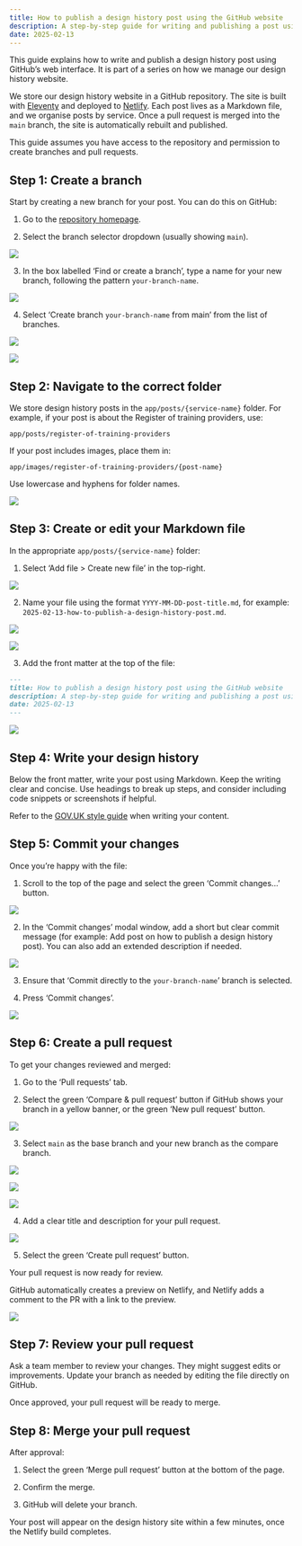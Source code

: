 ```yaml
---
title: How to publish a design history post using the GitHub website
description: A step-by-step guide for writing and publishing a post using GitHub’s web interface
date: 2025-02-13
---
```


This guide explains how to write and publish a design history post using GitHub’s web interface. It is part of a series on how we manage our design history website.

We store our design history website in a GitHub repository. The site is built with [Eleventy](https://www.11ty.dev/) and deployed to [Netlify](https://www.netlify.com/). Each post lives as a Markdown file, and we organise posts by service. Once a pull request is merged into the `main` branch, the site is automatically rebuilt and published.

This guide assumes you have access to the repository and permission to create branches and pull requests.

## Step 1: Create a branch

Start by creating a new branch for your post. You can do this on GitHub:

1. Go to the [repository homepage](https://github.com/DFE-Digital/bat-design-history/).

2. Select the branch selector dropdown (usually showing `main`).

![](github-01.png)

3. In the box labelled ‘Find or create a branch’, type a name for your new branch, following the pattern `your-branch-name`.

![](github-02.png)

4. Select ‘Create branch `your-branch-name` from main’ from the list of branches.

![](github-03.png)

![](github-04.png)

## Step 2: Navigate to the correct folder

We store design history posts in the `app/posts/{service-name}` folder. For example, if your post is about the Register of training providers, use:

```text
app/posts/register-of-training-providers
```

If your post includes images, place them in:

```text
app/images/register-of-training-providers/{post-name}
```

Use lowercase and hyphens for folder names.

![](github-05.png)

## Step 3: Create or edit your Markdown file

In the appropriate `app/posts/{service-name}` folder:

1. Select ‘Add file > Create new file’ in the top-right.

![](github-06.png)

2. Name your file using the format `YYYY-MM-DD-post-title.md`, for example:
 `2025-02-13-how-to-publish-a-design-history-post.md`.

![](github-07.png)

![](github-08.png)

3. Add the front matter at the top of the file:

```md
---
title: How to publish a design history post using the GitHub website
description: A step-by-step guide for writing and publishing a post using GitHub’s web interface
date: 2025-02-13
---
```

![](github-09.png)

## Step 4: Write your design history

Below the front matter, write your post using Markdown. Keep the writing clear and concise. Use headings to break up steps, and consider including code snippets or screenshots if helpful.

Refer to the [GOV.UK style guide](https://www.gov.uk/guidance/style-guide) when writing your content.

## Step 5: Commit your changes

Once you’re happy with the file:

1. Scroll to the top of the page and select the green ‘Commit changes...’ button.

![](github-10.png)

2. In the ‘Commit changes’ modal window, add a short but clear commit message (for example: Add post on how to publish a design history post). You can also add an extended description if needed.

![](github-11.png)

3. Ensure that ‘Commit directly to the `your-branch-name`’ branch is selected.

4. Press ‘Commit changes’.

![](github-12.png)

## Step 6: Create a pull request

To get your changes reviewed and merged:

1. Go to the ‘Pull requests’ tab.

2. Select the green ‘Compare & pull request’ button if GitHub shows your branch in a yellow banner, or the green ‘New pull request’ button.

![](github-13.png)

3. Select `main` as the base branch and your new branch as the compare branch.

![](github-14.png)

![](github-15.png)

![](github-16.png)

4. Add a clear title and description for your pull request.

![](github-17.png)

5. Select the green ‘Create pull request’ button.

Your pull request is now ready for review.

GitHub automatically creates a preview on Netlify, and Netlify adds a comment to the PR with a link to the preview.

![](github-18.png)

## Step 7: Review your pull request

Ask a team member to review your changes. They might suggest edits or improvements. Update your branch as needed by editing the file directly on GitHub.

Once approved, your pull request will be ready to merge.

## Step 8: Merge your pull request

After approval:

1. Select the green ‘Merge pull request’ button at the bottom of the page.

2. Confirm the merge.

3. GitHub will delete your branch.

Your post will appear on the design history site within a few minutes, once the Netlify build completes.
